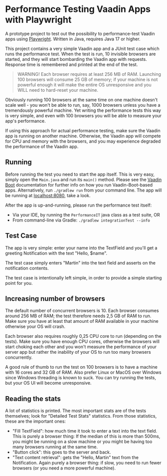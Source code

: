 # Performance Testing Vaadin Apps with Playwright

A prototype project to test out the possibility to performance-test Vaadin apps
using [Playwright](https://playwright.dev/). Written in Java, requires Java 17 or higher.

This project contains a very simple Vaadin app and a JUnit test case which runs the
performance test. When the test is run, 10 invisible browsers are started, and they will start bombarding
the Vaadin app with requests. Response time is remembered and printed at the end of the test.

> WARNING! Each browser requires at least 256 MB of RAM. Launching 100 browsers will
> consume 25 GB of memory; if your machine is not powerful enough it will make the entire OS
> unresponsive and you WILL need to hard-reset your machine.

Obviously running 100 browsers at the same time on one machine doesn't scale well -
you won't be able to run, say, 1000 browsers unless you have a tremendously powerful machine.
Yet writing the performance tests this way is very simple, and even with 100 browsers you will
be able to measure your app's performance.

If using this approach for actual performance testing, make sure the Vaadin app is running on
another machine. Otherwise, the Vaadin app will compete for CPU and memory with the browsers,
and you may experience degraded the performance of the Vaadin app.

## Running

Before running the test you need to start the app itself. This is very easy, simply
open the `Main.java` and run its `main()` method. Please see the [Vaadin Boot](https://github.com/mvysny/vaadin-boot#preparing-environment) documentation
for further info on how you run Vaadin-Boot-based apps. Alternatively,
run `./gradlew run` from your command line. The app will be running at [localhost:8080](http://localhost:8080),
take a look.

After the app is up-and-running, please run the performance test itself:

* Via your IDE, by running the `PerformanceIT` java class as a test suite, OR
* From command-line via Gradle: `./gradlew integrationTest --info`

## Test Case

The app is very simple: enter your name into the TextField and you'll get a greeting Notification
with the text "Hello, $name".

The test case simply enters "Martin" into the text field and asserts on the notification contents.

The test case is intentionally left simple, in order to provide a simple starting point for you.

## Increasing number of browsers

The default number of concurrent browsers is 10. Each browser consumes around 256 MB of RAM;
the test therefore needs 2,5 GB of RAM to run. Make sure you have at least that amount of RAM
available in your machine otherwise your OS will crash.

Each browser also requires roughly 0,25 CPU core to run (depending on the tests). Make sure you have enough CPU cores,
otherwise the browsers will start choking each other and you won't measure the performance
of your server app but rather the inability of your OS to run too many browsers concurrently.

A good rule of thumb to run the test on 100 browsers is to have a machine with 16 cores and 32 GB of RAM.
Also prefer Linux or MacOS over Windows since Windows threading is known to suck. You can try running the tests,
but your OS UI will become unresponsive.

## Reading the stats

A lot of statistics is printed. The most important stats are of the tests themselves; look
for "Detailed Test Stats" statistics. From those statistics, these are the important ones:

* "Fill TextField": how much time it took to enter a text into the text field. This is purely a browser thing: If the median of this is more than 500ms,
  you might be running on a slow machine or you might be having too many browsers running at the same time.
* "Button click": this goes to the server and back.
* "Text content retrieval": gets the "Hello, Martin" text from the Notification. Again purely a browser thing: if slow,
  you need to run fewer browsers (or you need a more powerful machine).
